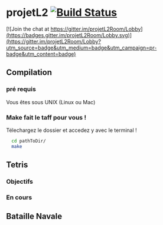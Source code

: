 # projetL2 [![Build Status](https://travis-ci.org/PierreFontaine/projetL2.svg?branch=master)](https://travis-ci.org/PierreFontaine/projetL2)

[![Join the chat at https://gitter.im/projetL2Room/Lobby](https://badges.gitter.im/projetL2Room/Lobby.svg)](https://gitter.im/projetL2Room/Lobby?utm_source=badge&utm_medium=badge&utm_campaign=pr-badge&utm_content=badge)

## Compilation

### pré requis

Vous êtes sous UNIX (Linux ou Mac)

### Make fait le taff pour vous !

Télechargez le dossier et accedez y avec le terminal ! 

```sh
  cd pathToDir/
  make
```

## Tetris

### Objectifs

### En cours

## Bataille Navale
